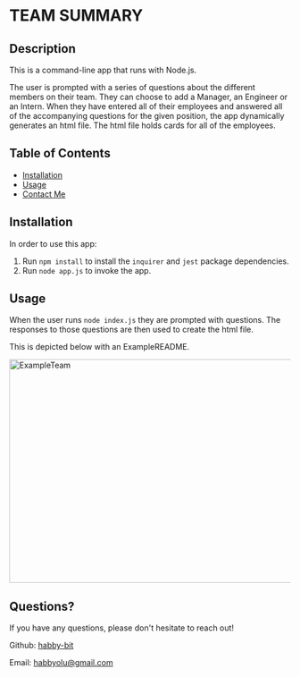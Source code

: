 # TEAM SUMMARY

  ## Description

  This is a command-line app that runs with Node.js.
  
  The user is prompted with a series of questions about the different members on their team. They can choose to add a Manager, an Engineer or an Intern. When they have entered all of their employees and answered all of the accompanying questions for the given position, the app dynamically generates an html file. The html file holds cards for all of the employees. 

  ## Table of Contents

  * [Installation](#installation)
  * [Usage](#usage)
  * [Contact Me](#questions)
  
  ## Installation

  In order to use this app:

  1. Run `npm install` to install the `inquirer` and `jest` package dependencies.
  2. Run `node app.js` to invoke the app.

  ## Usage

  When the user runs `node index.js` they are prompted with questions. The responses to those questions are then used to create the html file.

  This is depicted below with an ExampleREADME.

  <img src="" alt="ExampleTeam" width="750" height="400" />

  
  ## Questions?

  If you have any questions, please don't hesitate to reach out!

  Github: [habby-bit](https://github.com/habby-bit)
  
  Email: [habbyolu@gmail.com](habbyolu@gmail.com)

